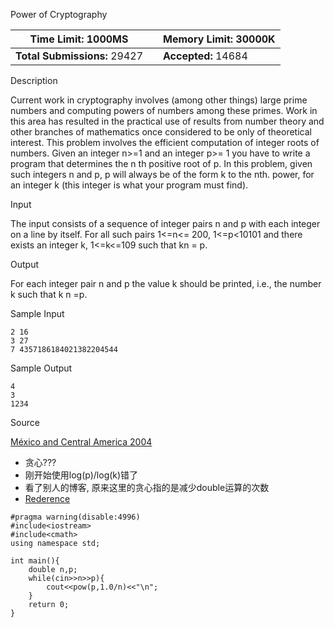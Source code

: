 Power of Cryptography

| **Time Limit:** 1000MS       |      | **Memory Limit:** 30000K |
| ---------------------------- | ---- | ------------------------ |
| **Total Submissions:** 29427 |      | **Accepted:** 14684      |

Description

Current work in cryptography involves (among other things) large prime numbers and computing powers of numbers among these primes. Work in this area has resulted in the practical use of results from number theory and other branches of mathematics once considered to be only of theoretical interest.
This problem involves the efficient computation of integer roots of numbers.
Given an integer n>=1 and an integer p>= 1 you have to write a program that determines the n th positive root of p. In this problem, given such integers n and p, p will always be of the form k to the nth. power, for an integer k (this integer is what your program must find).

Input

The input consists of a sequence of integer pairs n and p with each integer on a line by itself. For all such pairs 1<=n<= 200, 1<=p<10101 and there exists an integer k, 1<=k<=109 such that kn = p.

Output

For each integer pair n and p the value k should be printed, i.e., the number k such that k n =p.

Sample Input

```
2 16
3 27
7 4357186184021382204544
```

Sample Output

```
4
3
1234
```

Source

[México and Central America 2004](http://poj.org/searchproblem?field=source&key=México+and+Central+America+2004)

* 贪心???
* 刚开始使用log(p)/log(k)错了
* 看了别人的博客, 原来这里的贪心指的是减少double运算的次数
* [Rederence](https://www.cnblogs.com/lyy289065406/archive/2011/07/29/2120514.html)

```
#pragma warning(disable:4996)
#include<iostream>
#include<cmath>
using namespace std;

int main(){
    double n,p;
    while(cin>>n>>p){
        cout<<pow(p,1.0/n)<<"\n";
    }
    return 0;
}
```

